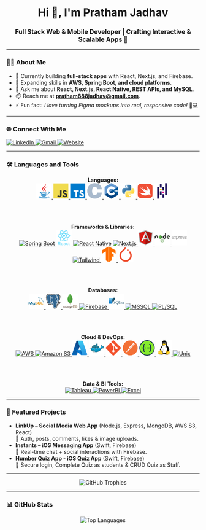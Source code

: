 <h1 align="center">Hi 👋, I'm Pratham Jadhav</h1>
<h3 align="center">Full Stack Web & Mobile Developer | Crafting Interactive & Scalable Apps 🚀</h3>

---

### 👨‍💻 About Me
- 🔭 Currently building **full-stack apps** with React, Next.js, and Firebase.  
- 🌱 Expanding skills in **AWS, Spring Boot, and cloud platforms**.  
- 💬 Ask me about **React, Next.js, React Native, REST APIs, and MySQL**.  
- 📫 Reach me at **pratham888jadhav@gmail.com**.  
- ⚡ Fun fact: *I love turning Figma mockups into real, responsive code!* 🎨💻  

---

### 🌐 Connect With Me
<p align="left">
  <a href="https://www.linkedin.com/in/pratham-jadhav" target="_blank">
    <img src="https://img.shields.io/badge/LinkedIn-005582?style=for-the-badge&logo=linkedin&logoColor=white" alt="LinkedIn" />
  </a>
  <a href="mailto:pratham888jadhav@gmail.com" target="_blank">
    <img src="https://img.shields.io/badge/Gmail-D14836?style=for-the-badge&logo=gmail&logoColor=white" alt="Gmail" />
  </a>
  <a href="https://pratham-jadhav.netlify.app/" target="_blank">
    <img src="https://img.shields.io/badge/Website-0A0A0A?style=for-the-badge&logo=google-chrome&logoColor=white" alt="Website" />
  </a>
</p>

---

### 🛠️ Languages and Tools

<div align="center">

<!-- Programming Languages -->
<strong>Languages:</strong><br/>
<a href="https://www.java.com/" target="_blank">
  <img src="https://raw.githubusercontent.com/devicons/devicon/master/icons/java/java-original.svg" alt="Java" width="40" height="40"/>
</a>
<a href="https://www.javascript.com/" target="_blank">
  <img src="https://raw.githubusercontent.com/devicons/devicon/master/icons/javascript/javascript-original.svg" alt="JavaScript" width="40" height="40"/>
</a>
<a href="https://www.typescriptlang.org/" target="_blank">
  <img src="https://raw.githubusercontent.com/devicons/devicon/master/icons/typescript/typescript-original.svg" alt="TypeScript" width="40" height="40"/>
</a>
<a href="https://www.cprogramming.com/" target="_blank">
  <img src="https://raw.githubusercontent.com/devicons/devicon/master/icons/c/c-original.svg" alt="C" width="40" height="40"/>
</a>
<a href="https://cplusplus.com/" target="_blank">
  <img src="https://raw.githubusercontent.com/devicons/devicon/master/icons/cplusplus/cplusplus-original.svg" alt="C++" width="40" height="40"/>
</a>
<a href="https://www.python.org/" target="_blank">
  <img src="https://raw.githubusercontent.com/devicons/devicon/master/icons/python/python-original.svg" alt="Python" width="40" height="40"/>
</a>
<a href="https://developer.apple.com/swift/" target="_blank">
  <img src="https://raw.githubusercontent.com/devicons/devicon/master/icons/swift/swift-original.svg" alt="Swift" width="40" height="40"/>
</a>
<a href="https://pandas.pydata.org/" target="_blank">
  <img src="https://raw.githubusercontent.com/devicons/devicon/master/icons/pandas/pandas-original.svg" alt="Pandas" width="40" height="40"/>
</a>

<br/><br/>

<!-- Frameworks -->
<strong>Frameworks & Libraries:</strong><br/>
<a href="https://spring.io/projects/spring-boot" target="_blank">
  <img src="https://www.vectorlogo.zone/logos/springio/springio-icon.svg" alt="Spring Boot" width="40" height="40"/>
</a>
<a href="https://reactjs.org/" target="_blank">
  <img src="https://raw.githubusercontent.com/devicons/devicon/master/icons/react/react-original-wordmark.svg" alt="React" width="40" height="40"/>
</a>
<a href="https://reactnative.dev/" target="_blank">
  <img src="https://reactnative.dev/img/header_logo.svg" alt="React Native" width="40" height="40"/>
</a>
<a href="https://nextjs.org/" target="_blank">
  <img src="https://cdn.worldvectorlogo.com/logos/nextjs-2.svg" alt="Next.js" width="40" height="40"/>
</a>
<a href="https://angular.io/" target="_blank">
  <img src="https://raw.githubusercontent.com/devicons/devicon/master/icons/angularjs/angularjs-original.svg" alt="Angular" width="40" height="40"/>
</a>
<a href="https://nodejs.org/" target="_blank">
  <img src="https://raw.githubusercontent.com/devicons/devicon/master/icons/nodejs/nodejs-original-wordmark.svg" alt="Node.js" width="40" height="40"/>
</a>
<a href="https://expressjs.com/" target="_blank">
  <img src="https://raw.githubusercontent.com/devicons/devicon/master/icons/express/express-original-wordmark.svg" alt="Express" width="40" height="40"/>
</a>
<a href="https://tailwindcss.com/" target="_blank">
  <img src="https://cdnblog.webkul.com/blog/wp-content/uploads/2024/05/tailwindcss-1633184775.webp" alt="Tailwind" width="40" height="40"/>
</a>
<a href="https://www.tensorflow.org/" target="_blank">
  <img src="https://raw.githubusercontent.com/devicons/devicon/master/icons/tensorflow/tensorflow-original.svg" alt="TensorFlow" width="40" height="40"/>
</a>
<a href="https://pytorch.org/" target="_blank">
  <img src="https://raw.githubusercontent.com/devicons/devicon/master/icons/pytorch/pytorch-original.svg" alt="PyTorch" width="40" height="40"/>
</a>

<br/><br/>

<!-- Databases -->
<strong>Databases:</strong><br/>
<a href="https://www.mysql.com/" target="_blank">
  <img src="https://raw.githubusercontent.com/devicons/devicon/master/icons/mysql/mysql-original-wordmark.svg" alt="MySQL" width="40" height="40"/>
</a>
<a href="https://www.postgresql.org/" target="_blank">
  <img src="https://raw.githubusercontent.com/devicons/devicon/master/icons/postgresql/postgresql-original.svg" alt="PostgreSQL" width="40" height="40"/>
</a>
<a href="https://www.mongodb.com/" target="_blank">
  <img src="https://raw.githubusercontent.com/devicons/devicon/master/icons/mongodb/mongodb-original-wordmark.svg" alt="MongoDB" width="40" height="40"/>
</a>
<a href="https://firebase.google.com/" target="_blank">
  <img src="https://www.vectorlogo.zone/logos/firebase/firebase-icon.svg" alt="Firebase" width="40" height="40"/>
</a>
<a href="https://www.sqlite.org/index.html" target="_blank">
  <img src="https://raw.githubusercontent.com/devicons/devicon/master/icons/sqlite/sqlite-original-wordmark.svg" alt="SQLite" width="40" height="40"/>
</a>
<a href="https://www.microsoft.com/en-us/sql-server" target="_blank">
  <img src="https://icon2.cleanpng.com/20180817/xql/0d674c909fbaa35fe3c1f6819251f3fb.webp" alt="MSSQL" width="40" height="40"/>
</a>
<a href="https://www.oracle.com/database/technologies/appdev/plsql.html" target="_blank">
  <img src="https://encrypted-tbn0.gstatic.com/images?q=tbn:ANd9GcQMMMws7rPtchjHY5odL-gMT_qlY3ASpQPQWw&s" alt="PL/SQL" width="40" height="40"/>
</a>

<br/><br/>

<!-- Cloud & DevOps -->
<strong>Cloud & DevOps:</strong><br/>
<a href="https://aws.amazon.com/" target="_blank">
  <img src="https://www.vectorlogo.zone/logos/amazon_aws/amazon_aws-icon.svg" alt="AWS" width="40" height="40"/>
</a>
<a href="https://aws.amazon.com/s3/" target="_blank">
  <img src="https://cdn-icons-png.flaticon.com/512/873/873120.png" alt="Amazon S3" width="40" height="40"/>
</a>
<a href="https://azure.microsoft.com/" target="_blank">
  <img src="https://raw.githubusercontent.com/devicons/devicon/master/icons/azure/azure-original.svg" alt="Azure" width="40" height="40"/>
</a>
<a href="https://www.docker.com/" target="_blank">
  <img src="https://raw.githubusercontent.com/devicons/devicon/master/icons/docker/docker-original.svg" alt="Docker" width="40" height="40"/>
</a>
<a href="https://git-scm.com/" target="_blank">
  <img src="https://raw.githubusercontent.com/devicons/devicon/master/icons/git/git-original.svg" alt="Git" width="40" height="40"/>
</a>
<a href="https://www.postman.com/" target="_blank">
  <img src="https://raw.githubusercontent.com/devicons/devicon/master/icons/postman/postman-original.svg" alt="Postman" width="40" height="40"/>
</a>
<a href="https://swagger.io/" target="_blank">
  <img src="https://raw.githubusercontent.com/devicons/devicon/master/icons/swagger/swagger-original.svg" alt="Swagger" width="40" height="40"/>
</a>
<a href="https://www.linux.org/" target="_blank">
  <img src="https://raw.githubusercontent.com/devicons/devicon/master/icons/linux/linux-original.svg" alt="Linux" width="40" height="40"/>
</a>
<a href="https://www.unix.com/" target="_blank">
  <img src="https://images.vexels.com/media/users/3/141382/isolated/svg/c7a747215c71c95b99cc87db1c211d04.svg" alt="Unix" width="40" height="40"/>
</a>

<br/><br/>

<!-- Data & BI Tools -->
<strong>Data & BI Tools:</strong><br/>
<a href="https://www.tableau.com/" target="_blank">
  <img src="https://cdn-public.softwarereviews.com/production/logos/offerings/590/large/Tableau_logo.png?1734467862" alt="Tableau" width="40" height="40"/>
</a>
<a href="https://powerbi.microsoft.com/" target="_blank">
  <img src="https://www.cpafirmtech.com/wp-content/uploads/2022/01/power-bi_logo.png" alt="PowerBI" width="40" height="40"/>
</a>
<a href="https://www.microsoft.com/en-us/microsoft-365/excel" target="_blank">
  <img src="https://www.vhv.rs/dpng/d/572-5721438_microsoft-excel-logo-hd-png-download.png" alt="Excel" width="40" height="40"/>
</a>

</div>



---

### 📌 Featured Projects
- **LinkUp – Social Media Web App** (Node.js, Express, MongoDB, AWS S3, React)  
  🔹 Auth, posts, comments, likes & image uploads.  
- **Instants – iOS Messaging App** (Swift, Firebase)  
  🔹 Real-time chat + social interactions with Firebase.  
- **Humber Quiz App - iOS Quiz App** (Swift, Firebase)  
  🔹 Secure login, Complete Quiz as students & CRUD Quiz as Staff.  

---

<p align="center">
  <img src="https://github-profile-trophy.vercel.app/?username=PrathamJ19&theme=radical&no-frame=true&row=1" alt="GitHub Trophies" />
</p>

---

### 📊 GitHub Stats
<p align="center">
  <img src="https://github-readme-stats.vercel.app/api/top-langs?username=YourGitHubUsername&show_icons=true&layout=compact&theme=tokyonight" alt="Top Languages" />
</p>
